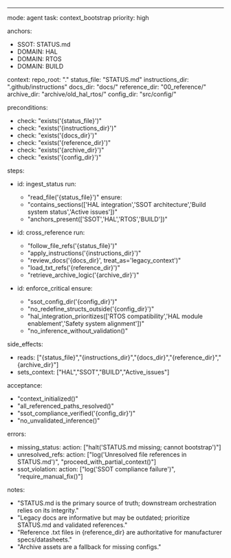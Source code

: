 ---

mode: agent
task: context_bootstrap
priority: high

anchors:

- SSOT: STATUS.md
- DOMAIN: HAL
- DOMAIN: RTOS
- DOMAIN: BUILD

context:
repo_root: "."
status_file: "STATUS.md"
instructions_dir: ".github/instructions"
docs_dir: "docs/"
reference_dir: "00_reference/"
archive_dir: "archive/old_hal_rtos/"
config_dir: "src/config/"

preconditions:

- check: "exists('{status_file}')"
- check: "exists('{instructions_dir}')"
- check: "exists('{docs_dir}')"
- check: "exists('{reference_dir}')"
- check: "exists('{archive_dir}')"
- check: "exists('{config_dir}')"

steps:

- id: ingest_status
  run:

  - "read_file('{status_file}')"
    ensure:
  - "contains_sections(['HAL integration','SSOT architecture','Build system status','Active issues'])"
  - "anchors_present(['SSOT','HAL','RTOS','BUILD'])"

- id: cross_reference
  run:

  - "follow_file_refs('{status_file}')"
  - "apply_instructions('{instructions_dir}')"
  - "review_docs('{docs_dir}', treat_as='legacy_context')"
  - "load_txt_refs('{reference_dir}')"
  - "retrieve_archive_logic('{archive_dir}')"

- id: enforce_critical
  ensure:
  - "ssot_config_dir('{config_dir}')"
  - "no_redefine_structs_outside('{config_dir}')"
  - "hal_integration_prioritizes(['RTOS compatibility','HAL module enablement','Safety system alignment'])"
  - "no_inference_without_validation()"

side_effects:

- reads: ["{status_file}","{instructions_dir}","{docs_dir}","{reference_dir}","{archive_dir}"]
- sets_context: ["HAL","SSOT","BUILD","Active_issues"]

acceptance:

- "context_initialized()"
- "all_referenced_paths_resolved()"
- "ssot_compliance_verified('{config_dir}')"
- "no_unvalidated_inference()"

errors:

- missing_status:
  action: ["halt('STATUS.md missing; cannot bootstrap')"]
- unresolved_refs:
  action: ["log('Unresolved file references in STATUS.md')", "proceed_with_partial_context()"]
- ssot_violation:
  action: ["log('SSOT compliance failure')", "require_manual_fix()"]

notes:

- "STATUS.md is the primary source of truth; downstream orchestration relies on its integrity."
- "Legacy docs are informative but may be outdated; prioritize STATUS.md and validated references."
- "Reference .txt files in {reference_dir} are authoritative for manufacturer specs/datasheets."
- "Archive assets are a fallback for missing configs."
